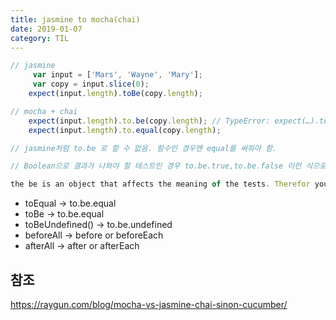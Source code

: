 ```yaml
---
title: jasmine to mocha(chai)
date: 2019-01-07
category: TIL
---
```


```js
// jasmine
     var input = ['Mars', 'Wayne', 'Mary'];
     var copy = input.slice(0);
    expect(input.length).toBe(copy.length);

// mocha + chai
    expect(input.length).to.be(copy.length); // TypeError: expect(…).to.be is not a function
    expect(input.length).to.equal(copy.length);

// jasmine처럼 to.be 로 할 수 없음. 함수인 경우엔 equal를 써줘야 함.

// Boolean으로 결과가 나와야 할 테스트인 경우 to.be.true,to.be.false 이런 식으로 변환해줄 수 있음. 다만, 'be'가 소문자인 것에 유의할 것.

the be is an object that affects the meaning of the tests. Therefor you can't call it as it was a function but you need to access its properties or methods. chaijs.com/api/bdd

```

- toEqual -> to.be.equal
- toBe -> to.be.equal
- toBeUndefined() -> to.be.undefined
- beforeAll -> before or beforeEach
- afterAll -> after or afterEach

## 참조

https://raygun.com/blog/mocha-vs-jasmine-chai-sinon-cucumber/
